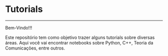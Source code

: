 # Tutorials
-----------------------

Bem-Vindo!!!

Este repositório tem como objetivo trazer alguns tutorials sobre diversas áreas. Aqui você vai encontrar notebooks sobre Python, C++, Teoria da Comunicações, entre outros. 
